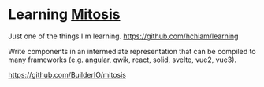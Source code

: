 # Learning [Mitosis](https://github.com/BuilderIO/mitosis)

Just one of the things I'm learning. https://github.com/hchiam/learning

Write components in an intermediate representation that can be compiled to many frameworks (e.g. angular, qwik, react, solid, svelte, vue2, vue3).

https://github.com/BuilderIO/mitosis
